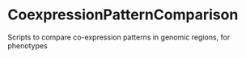 # CoexpressionPatternComparison
Scripts to compare co-expression patterns in genomic regions, for phenotypes
